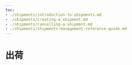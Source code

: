 ```yaml
---
toc:
- ./shipments/introduction-to-shipments.md
- ./shipments/creating-a-shipment.md
- ./shipments/cancelling-a-shipment.md
- ./shipments/shipments-management-reference-guide.md
---
```


# 出荷
